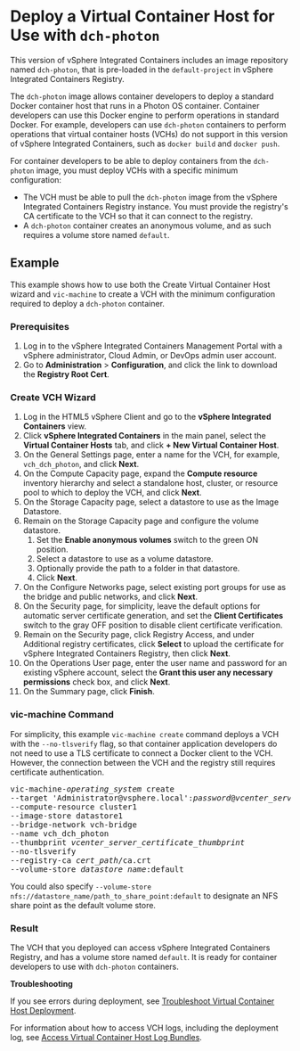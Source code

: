 # Deploy a Virtual Container Host for Use with `dch-photon` #

This version of vSphere Integrated Containers includes an image repository named `dch-photon`, that is pre-loaded in the `default-project` in vSphere Integrated Containers Registry. 

The `dch-photon` image allows container developers to deploy a standard Docker container host that runs in a Photon OS container. Container developers can use this Docker engine to perform operations in standard Docker. For example, developers can use `dch-photon` containers to perform operations that virtual container hosts (VCHs) do not support in this version of vSphere Integrated Containers, such as `docker build` and `docker push`.

For container developers to be able to deploy containers from the `dch-photon` image, you must deploy VCHs with a specific minimum configuration:

- The VCH must be able to pull the `dch-photon` image from the vSphere Integrated Containers Registry instance. You must provide the registry's CA certificate to the VCH so that it can connect to the registry.
- A `dch-photon` container creates an anonymous volume, and as such requires a volume store named `default`.

## Example

This example shows how to use both the Create Virtual Container Host wizard and `vic-machine` to create a VCH with the minimum configuration required to deploy a `dch-photon` container.

### Prerequisites

1. Log in to the vSphere Integrated Containers Management Portal with a vSphere administrator, Cloud Admin, or DevOps admin user account.
2. Go to **Administration** > **Configuration**, and click the link to download the **Registry Root Cert**.

### Create VCH Wizard

1. Log in the HTML5 vSphere Client and go to the **vSphere Integrated Containers** view.
3. Click **vSphere Integrated Containers** in the main panel, select the **Virtual Container Hosts** tab, and click **+ New Virtual Container Host**.
4. On the General Settings page, enter a name for the VCH, for example, `vch_dch_photon`, and click **Next**.
5. On the Compute Capacity page, expand the **Compute resource** inventory hierarchy and select a standalone host, cluster, or resource pool to which to deploy the VCH, and click **Next**.
6. On the Storage Capacity page, select a datastore to use as the Image Datastore.
7. Remain on the Storage Capacity page and configure the volume datastore. 
   1. Set the **Enable anonymous volumes** switch to the green ON position.
   2. Select a datastore to use as a volume datastore.
   3. Optionally provide the path to a folder in that datastore.
   4. Click **Next**. 
7. On the Configure Networks page, select existing port groups for use as the bridge and public networks, and click **Next**.
8. On the Security page, for simplicity, leave the default options for automatic server certificate generation, and set the **Client Certificates** switch to the gray OFF position to disable client certificate verification.
9. Remain on the Security page, click Registry Access, and under Additional registry certificates, click **Select** to upload the certificate for vSphere Integrated Containers Registry, then click **Next**.
10. On the Operations User page, enter the user name and password for an existing vSphere account, select the **Grant this user any necessary permissions** check box, and click **Next**.
11. On the Summary page, click **Finish**.
 
### vic-machine Command

For simplicity, this example `vic-machine create` command deploys a VCH with the `--no-tlsverify` flag, so that container application developers do not need to use a TLS certificate to connect a Docker client to the VCH. However, the connection between the VCH and the registry still requires certificate authentication.

<pre>vic-machine-<i>operating_system</i> create
--target 'Administrator@vsphere.local':<i>password</i>@<i>vcenter_server_address</i>/dc1
--compute-resource cluster1
--image-store datastore1
--bridge-network vch-bridge
--name vch_dch_photon
--thumbprint <i>vcenter_server_certificate_thumbprint</i>
--no-tlsverify
--registry-ca <i>cert_path</i>/ca.crt
--volume-store <i>datastore_name</i>:default
</pre>

You could also specify <code>--volume-store nfs://datastore_name/path_to_share_point:default</code> to designate an NFS share point as the default volume store.

### Result ##

The VCH that you deployed can access vSphere Integrated Containers Registry, and has a volume store named `default`. It is ready for container developers to use with `dch-photon` containers.

**Troubleshooting**

If you see errors during deployment, see [Troubleshoot Virtual Container Host Deployment](ts_deploy_vch.md).

For information about how to access VCH logs, including the deployment log, see [Access Virtual Container Host Log Bundles](log_bundles.md).